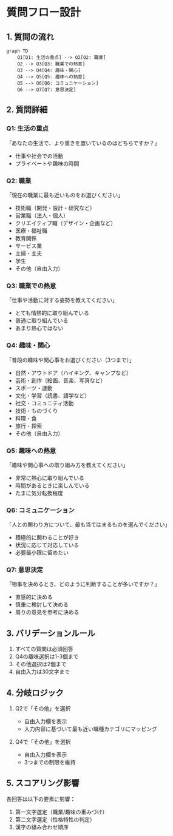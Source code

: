 # 質問フロー設計

## 1. 質問の流れ

```mermaid
graph TD
    Q1[Q1: 生活の重点] --> Q2[Q2: 職業]
    Q2 --> Q3[Q3: 職業での熱意]
    Q3 --> Q4[Q4: 趣味・関心]
    Q4 --> Q5[Q5: 趣味への熱意]
    Q5 --> Q6[Q6: コミュニケーション]
    Q6 --> Q7[Q7: 意思決定]
```

## 2. 質問詳細

### Q1: 生活の重点
「あなたの生活で、より重きを置いているのはどちらですか？」
- 仕事や社会での活動
- プライベートや趣味の時間

### Q2: 職業
「現在の職業に最も近いものをお選びください」
- 技術職（開発・設計・研究など）
- 営業職（法人・個人）
- クリエイティブ職（デザイン・企画など）
- 医療・福祉職
- 教育関係
- サービス業
- 主婦・主夫
- 学生
- その他（自由入力）

### Q3: 職業での熱意
「仕事や活動に対する姿勢を教えてください」
- とても情熱的に取り組んでいる
- 普通に取り組んでいる
- あまり熱心ではない

### Q4: 趣味・関心
「普段の趣味や関心事をお選びください（3つまで）」
- 自然・アウトドア（ハイキング、キャンプなど）
- 芸術・創作（絵画、音楽、写真など）
- スポーツ・運動
- 文化・学習（読書、語学など）
- 社交・コミュニティ活動
- 技術・ものづくり
- 料理・食
- 旅行・探索
- その他（自由入力）

### Q5: 趣味への熱意
「趣味や関心事への取り組み方を教えてください」
- 非常に熱心に取り組んでいる
- 時間があるときに楽しんでいる
- たまに気分転換程度

### Q6: コミュニケーション
「人との関わり方について、最も当てはまるものを選んでください」
- 積極的に関わることが好き
- 状況に応じて対応している
- 必要最小限に留めたい

### Q7: 意思決定
「物事を決めるとき、どのように判断することが多いですか？」
- 直感的に決める
- 慎重に検討して決める
- 周りの意見を参考に決める

## 3. バリデーションルール

1. すべての質問は必須回答
2. Q4の趣味選択は1-3個まで
3. その他選択は2個まで
4. 自由入力は30文字まで

## 4. 分岐ロジック

1. Q2で「その他」を選択
   - 自由入力欄を表示
   - 入力内容に基づいて最も近い職種カテゴリにマッピング

2. Q4で「その他」を選択
   - 自由入力欄を表示
   - 3つまでの制限を維持

## 5. スコアリング影響

各回答は以下の要素に影響：
1. 第一文字選定（職業/趣味の重みづけ）
2. 第二文字選定（性格特性の判定）
3. 漢字の組み合わせ順序
